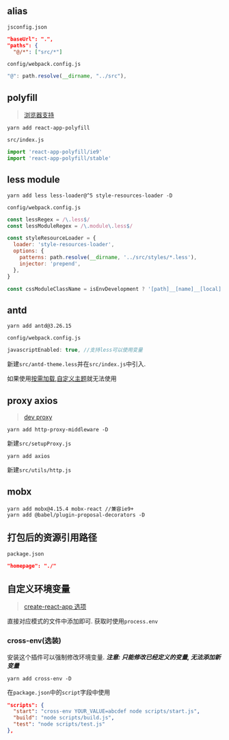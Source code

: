 ## alias

`jsconfig.json`

```json
"baseUrl": ".",
"paths": {
  "@/*": ["src/*"]
```

`config/webpack.config.js`

```js
"@": path.resolve(__dirname, "../src"),
```

## polyfill

> [浏览器支持](https://create-react-app.dev/docs/supported-browsers-features/#supported-language-features)

```
yarn add react-app-polyfill
```

`src/index.js`

```js
import 'react-app-polyfill/ie9'
import 'react-app-polyfill/stable'
```

## less module

```
yarn add less less-loader@^5 style-resources-loader -D
```

`config/webpack.config.js`

```js
const lessRegex = /\.less$/
const lessModuleRegex = /\.module\.less$/

const styleResourceLoader = {
  loader: 'style-resources-loader',
  options: {
    patterns: path.resolve(__dirname, '../src/styles/*.less'),
    injector: 'prepend',
  },
}

const cssModuleClassName = isEnvDevelopment ? '[path]__[name]__[local]' : '[hash:base64:10]'
```

## antd

```
yarn add antd@3.26.15
```

`config/webpack.config.js`

```js
javascriptEnabled: true, //支持less可以使用变量
```

新建`src/antd-theme.less`并在`src/index.js`中引入.

如果使用[按需加载](https://3x.ant.design/docs/react/introduce-cn#%E6%8C%89%E9%9C%80%E5%8A%A0%E8%BD%BD),[自定义主题](https://3x.ant.design/docs/react/customize-theme-cn#%E5%9C%A8-create-react-app-%E4%B8%AD%E5%AE%9A%E5%88%B6%E4%B8%BB%E9%A2%98)就无法使用

## proxy axios

> [dev proxy](https://create-react-app.dev/docs/proxying-api-requests-in-development/#configuring-the-proxy-manually)

```
yarn add http-proxy-middleware -D
```

新建`src/setupProxy.js`

```
yarn add axios
```

新建`src/utils/http.js`

## mobx

```
yarn add mobx@4.15.4 mobx-react //兼容ie9+
yarn add @babel/plugin-proposal-decorators -D
```

## 打包后的资源引用路径

`package.json`

```json
"homepage": "./"
```

## 自定义环境变量

> [create-react-app 选项](https://create-react-app.dev/docs/adding-custom-environment-variables)

直接对应模式的文件中添加即可. 获取时使用`process.env`

### cross-env(选装)

安装这个插件可以强制修改环境变量. **_注意: 只能修改已经定义的变量, 无法添加新变量_**

```
yarn add cross-env -D
```

在`package.json`中的`script`字段中使用

```json
"scripts": {
  "start": "cross-env YOUR_VALUE=abcdef node scripts/start.js",
  "build": "node scripts/build.js",
  "test": "node scripts/test.js"
},
```
